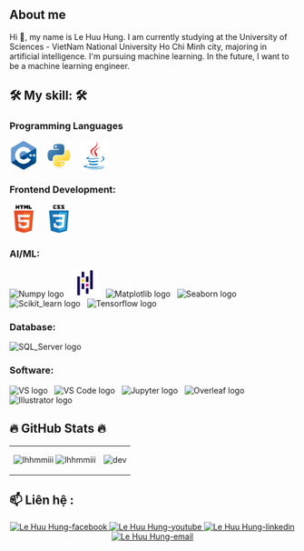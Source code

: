 ## About me
Hi 👋, my name is Le Huu Hung. I am currently studying at the University of Sciences - VietNam National University Ho Chi Minh city, majoring in artificial intelligence. I'm pursuing machine learning. In the future, I want to be a machine learning engineer.
## 🛠 My skill: 🛠
### Programming Languages
<span><img src="https://raw.githubusercontent.com/devicons/devicon/master/icons/cplusplus/cplusplus-original.svg" alt="C++ logo" title="C++" width=50 /></span>
&nbsp;
<span><img src="https://raw.githubusercontent.com/devicons/devicon/master/icons/python/python-original.svg" alt="Python logo" title="Python" width=50 /></span>
&nbsp;
<span><img src="https://raw.githubusercontent.com/devicons/devicon/master/icons/java/java-original.svg" alt="Java logo" title="Java" width=50 /></span>
&nbsp;
### Frontend Development:
<span><img src="https://raw.githubusercontent.com/devicons/devicon/master/icons/html5/html5-original-wordmark.svg" alt="HTML 5 logo" title="HTML 5" width=50 /></span>
&nbsp;
<span><img src="https://raw.githubusercontent.com/devicons/devicon/master/icons/css3/css3-original-wordmark.svg" alt="CSS 3 logo" title="CSS" width=50 /></span>
&nbsp;
### AI/ML:
<span><img src="https://cdn.worldvectorlogo.com/logos/numpy-1.svg" alt="Numpy logo" title="Numpy" width=50 /></span>
&nbsp;
<span><img src="https://raw.githubusercontent.com/devicons/devicon/2ae2a900d2f041da66e950e4d48052658d850630/icons/pandas/pandas-original.svg" alt="Pandas logo" title="Pandas" width=50 /></span>
&nbsp;
<span><img src="https://upload.wikimedia.org/wikipedia/commons/8/84/Matplotlib_icon.svg" alt="Matplotlib logo" title="Matplotlib" width=50 /></span>
&nbsp;
<span><img src="https://seaborn.pydata.org/_images/logo-mark-lightbg.svg" alt="Seaborn logo" title="Seaborn" width=50 /></span>
&nbsp;
<span><img src="https://upload.wikimedia.org/wikipedia/commons/0/05/Scikit_learn_logo_small.svg" alt="Scikit_learn logo" title="Scikit_learn" width=50 /></span>
&nbsp;
<span><img src="https://www.vectorlogo.zone/logos/tensorflow/tensorflow-icon.svg" alt="Tensorflow logo" title="Tensorflow" width=50 /></span>
&nbsp;
### Database:
<span><img src="https://img.stackshare.io/service/7096/809746be-0b96-4af0-aa2f-5d1aeaa82658.png" alt="SQL_Server logo" title="SQL_Server" width=50 /></span>
&nbsp;
### Software:
<span><img src="https://encrypted-tbn0.gstatic.com/images?q=tbn:ANd9GcRijV4kUscXXLThLT4esi3AVTJysYeWv4VfODyDnoxX&s" alt="VS logo" title="VS" width=70 /></span>
&nbsp;
<span><img src="https://cdn.worldvectorlogo.com/logos/visual-studio-code-1.svg" alt="VS Code logo" title="VS Code" width=50 /></span>
&nbsp; 
<span><img src="https://upload.wikimedia.org/wikipedia/commons/thumb/3/38/Jupyter_logo.svg/1200px-Jupyter_logo.svg.png" alt="Jupyter logo" title="Jupyter Code" width=50 /></span>
&nbsp;
<span><img src="https://encrypted-tbn0.gstatic.com/images?q=tbn:ANd9GcT5zZbuOpFttsq0mf2cJeoHdDjUA4KEJvU-33hSfaEuPX8dzdDr3uBmMq99M5mBiiOEwUs&usqp=CAU" alt="Overleaf logo" title="Overleaf" width=50 /></span>
&nbsp;
<span><img src="https://www.vectorlogo.zone/logos/adobe_illustrator/adobe_illustrator-icon.svg" alt="Illustrator logo" title="Illustrtor" width=50 /></span>
&nbsp;
## 🔥 GitHub Stats 🔥
<table style="width:100%;">
  <tr>
    <td>
      <img src="https://github-readme-stats.vercel.app/api/top-langs/?username=lhhmmiii&bg_color=FFFFFF00&text_color=179fa3&layout=compact&hide=CSS&langs_count=10&custom_title=Top%20ngôn%20ngữ%20được%20dùng" alt="lhhmmiii" width="100%"/>
      <img src="https://github-readme-stats.vercel.app/api?username=lhhmmiii&bg_color=FFFFFF00&text_color=179fa3&show_icons=true&count_private=true&include_all_commits=true&custom_title=Hoạt%20động%20trên%20Github" alt="lhhmmiii" width="100%"/>
    </td>
    <td>
      <p align="center"> 
        <img src="https://cdn.dribbble.com/users/1059583/screenshots/4171367/coding-freak.gif" alt="dev" width="100%"/>
      </p>
    </td>
  </tr>
</table>

## 📫 Liên hệ :
<!-- https://icons8.com -->
<div align="center">
  <a href="https://www.facebook.com/hung.lehuu.18400" target="blank">
    <img src="https://img.icons8.com/bubbles/100/000000/facebook-new.png" alt="Le Huu Hung-facebook" />
  </a>
  <a href="https://www.youtube.com/channel/UCh6iunKP7FhziBJcsZRrbNw" target="blank">
    <img src="https://img.icons8.com/bubbles/100/000000/youtube-squared.png" alt="Le Huu Hung-youtube" />
  </a>
  <a href="https://www.linkedin.com/in/h%C6%B0ng-l%C3%AA-h%E1%BB%AFu-b87883247/" target="blank">
    <img src="https://img.icons8.com/bubbles/100/000000/linkedin.png" alt="Le Huu Hung-linkedin" />
  </a>
  <a href="mailto:lehuuhung30023010@gmail.com@gmail.com" target="top">
    <img src="https://img.icons8.com/bubbles/100/000000/apple-mail.png" alt="Le Huu Hung-email" />
  </a>
</div>
